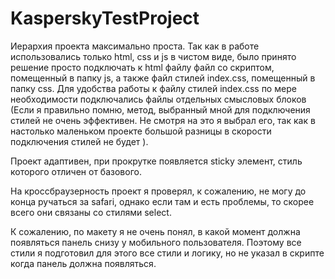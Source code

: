 # KasperskyTestProject

Иерархия проекта максимально проста. Так как в работе использовались только html, css и js в чистом виде, было принято решение просто подключать к html файлу файл со скриптом, помещенный в папку js, а также файл стилей index.css, помещенный в папку css. Для удобства работы к файлу стилей index.css по мере необходимости подключались файлы отдельных смысловых блоков (Если я правильно помню, метод, выбранный мной для подключения стилей не очень эффективен. Не смотря на это я выбрал его, так как в настолько маленьком проекте большой разницы в скорости подключения стилей не будет ).

Проект адаптивен, при прокрутке появляется sticky элемент, стиль которого отличен от базового.

На кроссбраузерность проект я проверял, к сожалению, не могу до конца ручаться за safari, однако если там и есть проблемы, то скорее всего они связаны со стилями select.

К сожалению, по макету я не очень понял, в какой момент должна появляться панель снизу у мобильного пользователя. Поэтому все стили я подготовил для этого все стили и логику, но не указал в скрипте когда панель должна появляться.
